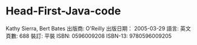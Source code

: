 # Head-First-Java-code

Kathy Sierra, Bert Bates
出版商: O'Reilly
出版日期： 2005-03-29
語言: 英文
頁數: 688
裝訂: 平裝
ISBN: 0596009208
ISBN-13: 9780596009205

